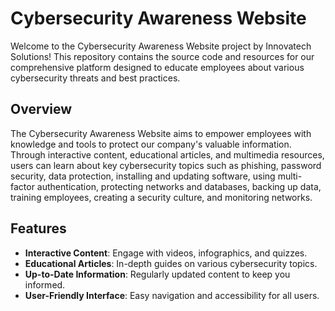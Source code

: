 # Cybersecurity Awareness Website

Welcome to the Cybersecurity Awareness Website project by Innovatech Solutions! This repository contains the source code and resources for our comprehensive platform designed to educate employees about various cybersecurity threats and best practices.

## Overview

The Cybersecurity Awareness Website aims to empower employees with knowledge and tools to protect our company's valuable information. Through interactive content, educational articles, and multimedia resources, users can learn about key cybersecurity topics such as phishing, password security, data protection, installing and updating software, using multi-factor authentication, protecting networks and databases, backing up data, training employees, creating a security culture, and monitoring networks.

## Features

- **Interactive Content**: Engage with videos, infographics, and quizzes.
- **Educational Articles**: In-depth guides on various cybersecurity topics.
- **Up-to-Date Information**: Regularly updated content to keep you informed.
- **User-Friendly Interface**: Easy navigation and accessibility for all users.